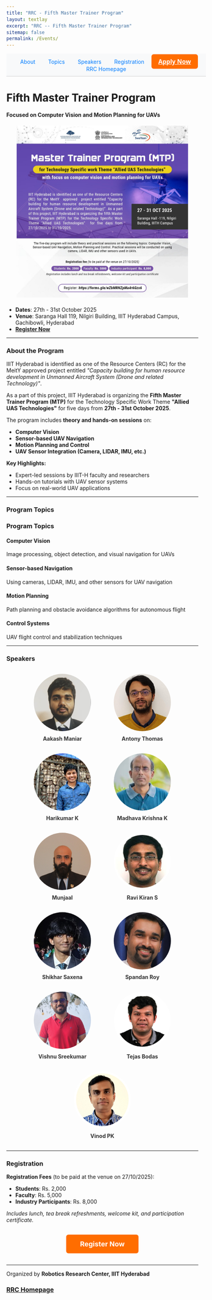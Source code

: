 ```yaml
---
title: "RRC - Fifth Master Trainer Program"
layout: textlay
excerpt: "RRC -- Fifth Master Trainer Program"
sitemap: false
permalink: /Events/
---
```


<style>
/* Navbar CTA */
.nav-cta {
  background-color: #ff6d00;
  color: white !important;
  padding: 8px 18px;
  border-radius: 6px;
  font-weight: bold;
  font-size: 16px;
  font-family: 'Segoe UI', Tahoma, sans-serif;
  transition: 0.3s ease;
}
.nav-cta:hover {
  background-color: #e65100;
  transform: scale(1.05);
  text-decoration: none;
}

/* Speaker & Topic Cards */
.card {
  background: #ffffff;
  padding: 20px;
  border-radius: 10px;
  width: 260px;
  text-align: center;
  box-shadow: 0 4px 10px rgba(0,0,0,0.08);
  transition: transform 0.3s ease, box-shadow 0.3s ease;
}
.card:hover {
  transform: translateY(-6px);
  box-shadow: 0 6px 16px rgba(0,0,0,0.15);
}
.card h3 {
  color: #1a237e;
  margin-bottom: 10px;
}

/* Speaker Grid */
.speaker-card {
  text-decoration: none;
  text-align: center;
  width: 180px;
}
.speaker-card img {
  width: 150px;
  height: 150px;
  border-radius: 50%;
  object-fit: cover;
  margin-bottom: 8px;
}
.speaker-card span {
  display: block;
  font-weight: bold;
  color: #333;
  font-size: 14px;
}
</style>

<nav style="background-color: #f8f9fa; padding: 10px; position: sticky; top: 0; z-index: 1000; width: 100%; text-align: center; border-bottom: 1px solid #ccc;">
  <a href="#about-the-program" style="margin: 0 15px; text-decoration: none; color: #007bff;">About</a>
  <a href="#program-topics" style="margin: 0 15px; text-decoration: none; color: #007bff;">Topics</a>
  <a href="#speakers" style="margin: 0 15px; text-decoration: none; color: #007bff;">Speakers</a>
  <a href="#registration" style="margin: 0 15px; text-decoration: none; color: #007bff;">Registration</a>
  <a href="https://forms.gle/wZbMRNZpMa4r6Gzs6" class="nav-cta">Apply Now</a>
  <a href="https://robotics.iiit.ac.in/" style="margin: 0 15px; text-decoration: none; color: #007bff;">RRC Homepage</a>
</nav>

# Fifth Master Trainer Program  
**Focused on Computer Vision and Motion Planning for UAVs**  

<div style="text-align: center; width: 100%; margin: 20px auto;">
  <img src="/images/MTP/MTP.jpeg" alt="Master Trainer Program on Allied UAS Technologies" 
       style="width: 100%; max-width: 1000px; height: auto; max-height: 450px; object-fit: contain; border-radius: 8px;">
</div>

- **Dates**: 27th - 31st October 2025  
- **Venue**: Saranga Hall 119, Nilgiri Building, IIIT Hyderabad Campus, Gachibowli, Hyderabad  
- **[Register Now](https://forms.gle/wZbMRNZpMa4r6Gzs6)**  

---

### <a id="about-the-program"></a>About the Program

IIIT Hyderabad is identified as one of the Resource Centers (RC) for the MeitY approved project entitled *"Capacity building for human resource development in Unmanned Aircraft System (Drone and related Technology)"*.  

As a part of this project, IIIT Hyderabad is organizing the **Fifth Master Trainer Program (MTP)** for the Technology Specific Work Theme **"Allied UAS Technologies"** for five days from **27th - 31st October 2025**.

The program includes **theory and hands-on sessions** on:
- **Computer Vision**  
- **Sensor-based UAV Navigation**  
- **Motion Planning and Control**  
- **UAV Sensor Integration (Camera, LIDAR, IMU, etc.)**

**Key Highlights:**
- Expert-led sessions by IIIT-H faculty and researchers  
- Hands-on tutorials with UAV sensor systems  
- Focus on real-world UAV applications  

---

### <a id="program-topics"></a>Program Topics

### Program Topics

#### Computer Vision
Image processing, object detection, and visual navigation for UAVs

#### Sensor-based Navigation
Using cameras, LIDAR, IMU, and other sensors for UAV navigation

#### Motion Planning
Path planning and obstacle avoidance algorithms for autonomous flight

#### Control Systems
UAV flight control and stabilization techniques


---

### <a id="speakers"></a>Speakers

<div style="display: flex; flex-wrap: wrap; gap: 30px; justify-content: center; margin: 30px 0;">

  <a href="#" class="speaker-card">
    <img src="/images/MTP/Aakash_M.jpeg" alt="Aakash Maniar">
    <span>Aakash Maniar</span>
  </a>

  <a href="https://www.iiit.ac.in/faculty/antony-thomas/" class="speaker-card">
    <img src="/images/MTP/antony_thomas.jpg" alt="Antony Thomas">
    <span>Antony Thomas</span>
  </a>

  <a href="https://sites.google.com/view/harikumar-kandath/home/" class="speaker-card">
    <img src="/images/MTP/harikumar-kandath.jpg" alt="Harikumar K">
    <span>Harikumar K</span>
  </a>

  <a href="https://robotics.iiit.ac.in/faculty_mkrishna/" class="speaker-card">
    <img src="/images/MTP/MK.png" alt="Madhava Krishna K">
    <span>Madhava Krishna K</span>
  </a>

  <a href="#" class="speaker-card">
    <img src="/images/MTP/Munjaal.jpeg" alt="Munjaal">
    <span>Munjaal</span>
  </a>

  <a href="https://ravika.github.io/" class="speaker-card">
    <img src="/images/MTP/Ravi Kiran.jpeg" alt="Ravi Kiran S">
    <span>Ravi Kiran S</span>
  </a>

  <a href="#" class="speaker-card">
    <img src="/images/MTP/Shikhar_Saxena.jpeg" alt="Shikhar Saxena">
    <span>Shikhar Saxena</span>
  </a>

  <a href="https://sites.google.com/view/spandanroy/" class="speaker-card">
    <img src="/images/MTP/spandan.jpeg" alt="Spandan Roy">
    <span>Spandan Roy</span>
  </a>

  <a href="#" class="speaker-card">
    <img src="/images/MTP/Sreekumar.jpeg" alt="Vishnu Sreekumar">
    <span>Vishnu Sreekumar</span>
  </a>

  <a href="https://sites.google.com/view/tejaspbodas/" class="speaker-card">
    <img src="/images/MTP/Tejas-Bodas.png" alt="Tejas Bodas">
    <span>Tejas Bodas</span>
  </a>

  <a href="https://www.iiit.ac.in/faculty/vinod-p-k/" class="speaker-card">
    <img src="/images/MTP/Vinod-P-K.png" alt="Vinod PK">
    <span>Vinod PK</span>
  </a>

</div>

---

### <a id="registration"></a>Registration

**Registration Fees** (to be paid at the venue on 27/10/2025):  
- **Students**: Rs. 2,000  
- **Faculty**: Rs. 5,000  
- **Industry Participants**: Rs. 8,000  

*Includes lunch, tea break refreshments, welcome kit, and participation certificate.*  

<div style="text-align: center; margin: 30px 0;">
  <a href="https://forms.gle/wZbMRNZpMa4r6Gzs6" style="background-color: #ff6d00; color: white; padding: 14px 36px; text-decoration: none; border-radius: 6px; font-weight: bold; font-size: 18px; display: inline-block; transition: 0.3s ease;">Register Now</a>
</div>

---

Organized by **Robotics Research Center, IIIT Hyderabad**  

### [RRC Homepage](https://robotics.iiit.ac.in/)
